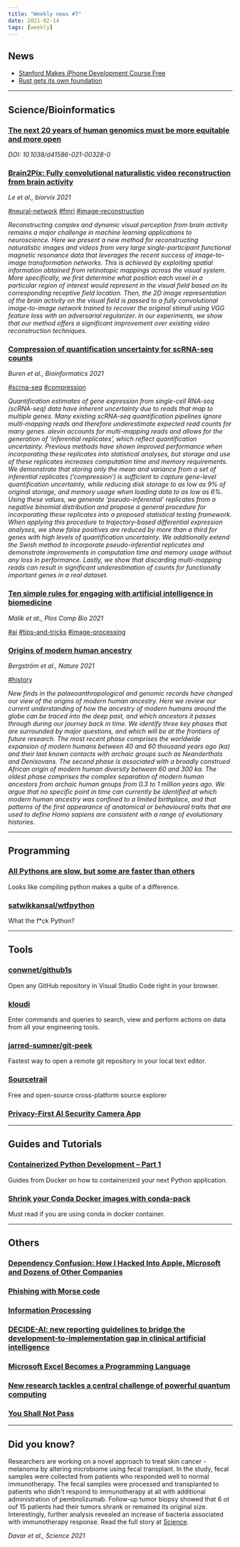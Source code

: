 ```yaml
---
title: "Weekly news #7"
date: 2021-02-14
tags: [weekly]
---
```


## <i class="fas fa-bullhorn"></i> News

* [Stanford Makes iPhone Development Course Free](https://cs193p.sites.stanford.edu/)
* [Rust gets its own foundation](https://foundation.rust-lang.org/posts/2021-02-08-hello-world/)

---

## <i class="fas fa-dna"></i> Science/Bioinformatics

### [The next 20 years of human genomics must be more equitable and more open](https://www.nature.com/articles/d41586-021-00328-0)

_DOI: 10.1038/d41586-021-00328-0_

### [Brain2Pix: Fully convolutional naturalistic video reconstruction from brain activity](https://www.biorxiv.org/content/10.1101/2021.02.02.429430v1)

_Le et al., biorvix 2021_

<a href="#" class="badge badge-primary">#neural-network</a>
<a href="#" class="badge badge-primary">#fmri</a>
<a href="#" class="badge badge-primary">#image-reconstruction</a>

_Reconstructing complex and dynamic visual perception from brain activity remains a major challenge in machine learning applications to neuroscience. Here we present a new method for reconstructing naturalistic images and videos from very large single-participant functional magnetic resonance data that leverages the recent success of image-to-image transformation networks. This is achieved by exploiting spatial information obtained from retinotopic mappings across the visual system. More specifically, we first determine what position each voxel in a particular region of interest would represent in the visual field based on its corresponding receptive field location. Then, the 2D image representation of the brain activity on the visual field is passed to a fully convolutional image-to-image network trained to recover the original stimuli using VGG feature loss with an adversarial regularizer. In our experiments, we show that our method offers a significant improvement over existing video reconstruction techniques._

### [Compression of quantification uncertainty for scRNA-seq counts](https://academic.oup.com/bioinformatics/advance-article/doi/10.1093/bioinformatics/btab001/6104828)

_Buren et al., Bioinformatics 2021_

<a href="#" class="badge badge-primary">#scrna-seq</a>
<a href="#" class="badge badge-primary">#compression</a>

_Quantification estimates of gene expression from single-cell RNA-seq (scRNA-seq) data have inherent uncertainty due to reads that map to multiple genes. Many existing scRNA-seq quantification pipelines ignore multi-mapping reads and therefore underestimate expected read counts for many genes. alevin accounts for multi-mapping reads and allows for the generation of ‘inferential replicates’, which reflect quantification uncertainty. Previous methods have shown improved performance when incorporating these replicates into statistical analyses, but storage and use of these replicates increases computation time and memory requirements. We demonstrate that storing only the mean and variance from a set of inferential replicates (‘compression’) is sufficient to capture gene-level quantification uncertainty, while reducing disk storage to as low as 9% of original storage, and memory usage when loading data to as low as 6%. Using these values, we generate ‘pseudo-inferential’ replicates from a negative binomial distribution and propose a general procedure for incorporating these replicates into a proposed statistical testing framework. When applying this procedure to trajectory-based differential expression analyses, we show false positives are reduced by more than a third for genes with high levels of quantification uncertainty. We additionally extend the Swish method to incorporate pseudo-inferential replicates and demonstrate improvements in computation time and memory usage without any loss in performance. Lastly, we show that discarding multi-mapping reads can result in significant underestimation of counts for functionally important genes in a real dataset._

### [Ten simple rules for engaging with artificial intelligence in biomedicine](https://journals.plos.org/ploscompbiol/article?id=10.1371%2Fjournal.pcbi.1008531)

_Malik et at., Plos Comp Bio 2021_

<a href="#" class="badge badge-primary">#ai</a>
<a href="#" class="badge badge-primary">#tips-and-tricks</a>
<a href="#" class="badge badge-primary">#image-processing</a>

### [Origins of modern human ancestry](https://www.nature.com/articles/s41586-021-03244-5)

_Bergström et al., Nature 2021_

<a href="#" class="badge badge-primary">#history</a>

_New finds in the palaeoanthropological and genomic records have changed our view of the origins of modern human ancestry. Here we review our current understanding of how the ancestry of modern humans around the globe can be traced into the deep past, and which ancestors it passes through during our journey back in time. We identify three key phases that are surrounded by major questions, and which will be at the frontiers of future research. The most recent phase comprises the worldwide expansion of modern humans between 40 and 60 thousand years ago (ka) and their last known contacts with archaic groups such as Neanderthals and Denisovans. The second phase is associated with a broadly construed African origin of modern human diversity between 60 and 300 ka. The oldest phase comprises the complex separation of modern human ancestors from archaic human groups from 0.3 to 1 million years ago. We argue that no specific point in time can currently be identified at which modern human ancestry was confined to a limited birthplace, and that patterns of the first appearance of anatomical or behavioural traits that are used to define Homo sapiens are consistent with a range of evolutionary histories._

---

## <i class="far fa-keyboard"></i> Programming

### [All Pythons are slow, but some are faster than others](https://pythonspeed.com/articles/faster-python/)

Looks like compiling python makes a quite of a difference.

### [satwikkansal/wtfpython](https://github.com/satwikkansal/wtfpython)

What the f*ck Python?

---

## <i class="fas fa-toolbox"></i> Tools

### [conwnet/github1s](https://github.com/conwnet/github1s)

Open any GitHub repository in Visual Studio Code right in your browser.

### [kloudi](https://kloudi.tech/)

Enter commands and queries to search, view and perform actions on data from all your engineering tools.

### [jarred-sumner/git-peek](https://github.com/jarred-sumner/git-peek)

Fastest way to open a remote git repository in your local text editor.

### [Sourcetrail](https://www.sourcetrail.com/)

Free and open-source cross-platform source explorer

### [Privacy-First AI Security Camera App](https://www.ai-cam.app/)

---

## <i class="fas fa-graduation-cap"></i> Guides and Tutorials

### [Containerized Python Development – Part 1](https://www.docker.com/blog/containerized-python-development-part-1/)

Guides from Docker on how to containerized your next Python application.

### [Shrink your Conda Docker images with conda-pack](https://pythonspeed.com/articles/conda-docker-image-size/)

Must read if you are using conda in docker container.

---

## <i class="fas fa-rss"></i> Others

### [Dependency Confusion: How I Hacked Into Apple, Microsoft and Dozens of Other Companies](https://medium.com/@alex.birsan/dependency-confusion-4a5d60fec610)

### [Phishing with Morse code](https://hackaday.com/2021/02/11/phishing-with-morse-code/)

### [Information Processing](https://infoproc.blogspot.com/2021/02/gradient-descent-models-are-kernel.html)

### [DECIDE-AI: new reporting guidelines to bridge the development-to-implementation gap in clinical artificial intelligence](https://www.nature.com/articles/s41591-021-01229-5)

### [Microsoft Excel Becomes a Programming Language](https://thenewstack.io/microsoft-excel-becomes-a-programming-language)

### [New research tackles a central challenge of powerful quantum computing](https://phys.org/news/2021-02-tackles-central-powerful-quantum.html)

### [You Shall Not Pass](https://youshallnotpass.glitch.me/?)

---

## <i class="far fa-surprise"></i> Did you know?

Researchers are working on a novel approach to treat skin cancer - melanoma by
altering microbiome using fecal transplant. In the study, fecal samples were
collected from patients who responded well to normal immunotherapy. The fecal
samples were processed and transplanted to patients who didn't respond to immunotherapy
at all with additional administration of pembrolizumab. Follow-up tumor biopsy showed
that 6 ot ouf 15 patients had their tumors shrank or remained its original size.
Interestingly, further analysis revealed an increase of bacteria associated with
immunotherapy response. Read the full story at [Science](https://science.sciencemag.org/content/371/6529/595).

_Davar et al., Science 2021_